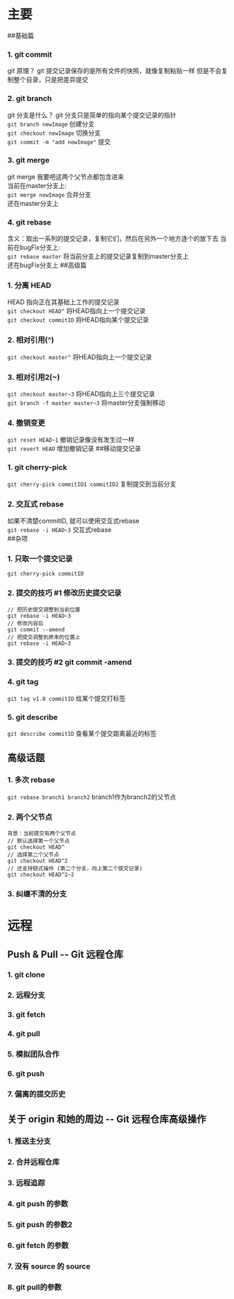 # 主要

##基础篇
### 1. git commit
git 原理？
git 提交记录保存的是所有文件的快照，就像复制粘贴一样
但是不会复制整个目录，只是把差异提交
### 2. git branch
git 分支是什么？
git 分支只是简单的指向某个提交记录的指针
<br/>
`git branch newImage` 创建分支<br/>
`git checkout newImage` 切换分支<br/>
`git commit -m "add newImage"` 提交
### 3. git merge
git merge 我要吧这两个父节点都包含进来<br/>
当前在master分支上:<br/>
`git merge newImage` 合并分支<br/>
还在master分支上
### 4. git rebase
含义：取出一系列的提交记录，复制它们，然后在另外一个地方逐个的放下去
当前在bugFix分支上:<br/>
`git rebase master` 将当前分支上的提交记录复制到master分支上<br/>
还在bugFix分支上
##高级篇
### 1. 分离 HEAD
HEAD 指向正在其基础上工作的提交记录<br/>
`git checkout HEAD^` 将HEAD指向上一个提交记录<br/>
`git checkout commitID` 将HEAD指向某个提交记录<br/>
### 2. 相对引用(^)
`git checkout master^` 将HEAD指向上一个提交记录<br/>
### 3. 相对引用2(~)
`git checkout master~3` 将HEAD指向上三个提交记录<br/>
`git branch -f master master~3` 将master分支强制移动
### 4. 撤销变更
`git reset HEAD~1` 撤销记录像没有发生过一样<br/>
`git revert HEAD` 增加撤销记录
##移动提交记录
### 1. git cherry-pick
`git cherry-pick commitID1 commitID2` 复制提交到当前分支<br/>
### 2. 交互式 rebase
如果不清楚commitID, 就可以使用交互式rebase<br/>
`git rebase -i HEAD~3` 交互式rebase<br/>
##杂项
### 1. 只取一个提交记录
`git cherry-pick commitID`
### 2. 提交的技巧 #1 修改历史提交记录
````
// 把历史提交调整到当前位置
git rebase -i HEAD~3
// 修改内容后
git commit --amend
// 把提交调整到原来的位置上
git rebase -i HEAD~3
````
### 3. 提交的技巧 #2 git commit -amend
### 4. git tag
`git tag v1.0 commitID` 给某个提交打标签<br/>
### 5. git describe
`git describe commitID` 查看某个提交距离最近的标签<br/>
## 高级话题
### 1. 多次 rebase
`git rebase branch1 branch2` branch1作为branch2的父节点<br/>
### 2. 两个父节点
````
背景：当前提交有两个父节点
// 默认选择第一个父节点
git checkout HEAD^
// 选择第二个父节点
git checkout HEAD^2
// 还支持链式操作 (第二个分支，向上第二个提交记录)
git checkout HEAD^2~2
````
### 3. 纠缠不清的分支

# 远程
## Push & Pull -- Git 远程仓库
### 1. git clone
### 2. 远程分支
### 3. git fetch
### 4. git pull
### 5. 模拟团队合作
### 6. git push
### 7. 偏离的提交历史
## 关于 origin 和她的周边 -- Git 远程仓库高级操作
### 1. 推送主分支
### 2. 合并远程仓库
### 3. 远程追踪
### 4. git push 的参数
### 5. git push 的参数2
### 6. git fetch 的参数
### 7. 没有 source 的 source
### 8. git pull的参数